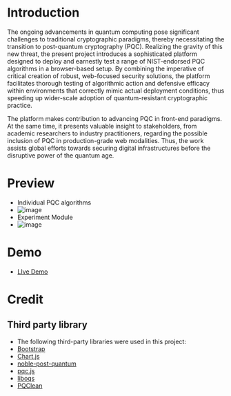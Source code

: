# Introduction #
The ongoing advancements in quantum computing pose significant challenges to traditional cryptographic paradigms, thereby necessitating the transition to post-quantum cryptography (PQC). Realizing the gravity of this new threat, the present project introduces a sophisticated platform designed to deploy and earnestly test a range of NIST-endorsed PQC algorithms in a browser-based setup. By combining the imperative of critical creation of robust, web-focused security solutions, the platform facilitates thorough testing of algorithmic action and defensive efficacy within environments that correctly mimic actual deployment conditions, thus speeding up wider-scale adoption of quantum-resistant cryptographic practice.

The platform makes contribution to advancing PQC in front-end paradigms. At the same time, it presents valuable insight to stakeholders, from academic researchers to industry practitioners, regarding the possible inclusion of PQC in production-grade web modalities. Thus, the work assists global efforts towards securing digital infrastructures before the disruptive power of the quantum age.
# Preview #
- Individual PQC algorithms
- ![image](https://github.com/hkuspace-pu/COMP3000HK24_25_NgKaHung/tree/main/Picture/UI.png)
- Experiment Module  
- ![image](https://github.com/hkuspace-pu/COMP3000HK24_25_NgKaHung/tree/main/Picture/Test.png)
# Demo #
- [LIve Demo](https://hkuspace-pu.github.io/COMP3000HK24_25_NgKaHung/)
# Credit #
## Third party library ##
 - The following third-party libraries were used in this project:
- [Bootstrap](https://getbootstrap.com/)
- [Chart.js](https://www.chartjs.org/)
- [noble-post-quantum](https://github.com/paulmillr/noble-post-quantum)
- [pqc.js](https://github.com/Dashlane/pqc.js/)
- [liboqs](https://github.com/open-quantum-safe/liboqs)
- [PQClean](https://github.com/PQClean/PQClean)
